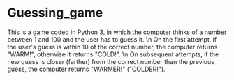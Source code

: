 # Guessing_game
This is a game coded in Python 3, in which the computer thinks of a number between 1 and 100 and the user has to guess it.
\n
On the first attempt, if the user's guess is within 10 of the correct number, the computer returns "WARM!", otherwise it returns "COLD!".
\n
On subsequent attempts, if the new guess is closer (farther) from the correct number than the previous guess, the computer returns "WARMER!" ("COLDER!").
